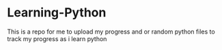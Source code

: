 # Learning-Python

This is a repo for me to upload my progress and or random python files to track my progress as i learn python

